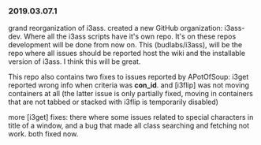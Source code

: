 ### 2019.03.07.1

grand reorganization of i3ass. created a new GitHub organization: i3ass-dev.
Where all the i3ass scripts have it's own repo. It's on these repos development will be done from now on. This (budlabs/i3ass), will be the repo where all issues should be reported host the wiki and the installable version of i3ass. I think this will be great.

This repo also contains two fixes to issues reported by APotOfSoup:
i3get reported wrong info when criteria was **con_id**. and [i3flip] was not moving containers at all (the latter issue is only partially fixed, moving in containers that are not tabbed or stacked with i3flip is temporarily disabled)

more [i3get] fixes: there where some issues related to special characters in title of a window, and a bug that made all class searching and fetching not work. both fixed now.
